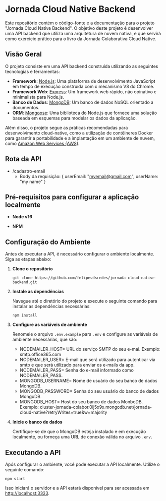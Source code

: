 # Jornada Cloud Native Backend

Este repositório contém o código-fonte e a documentação para o projeto "Jornada Cloud Native Backend". O objetivo deste projeto é desenvolver uma API backend que utiliza uma arquitetura de nuvem nativa, e que servirá como exercício prático para o livro da Jornada Colaborativa Cloud Native.

## Visão Geral
O projeto consiste em uma API backend construída utilizando as seguintes tecnologias e ferramentas:

- **Framework**: [Node.js](https://nodejs.org/): Uma plataforma de desenvolvimento JavaScript em tempo de execução construída com o mecanismo V8 do Chrome.
- **Framework Web**: [Express](https://expressjs.com/): Um framework web rápido, não opinativo e minimalista para Node.js.
- **Banco de Dados**: [MongoDB](https://www.mongodb.com/): Um banco de dados NoSQL orientado a documentos.
- **ORM**: [Mongoose](https://mongoosejs.com/): Uma biblioteca do Node.js que fornece uma solução baseada em esquemas para modelar os dados da aplicação.

Além disso, o projeto segue as práticas recomendadas para desenvolvimento cloud-native, como a utilização de contêineres Docker para garantir a portabilidade e a implantação em um ambiente de nuvem, como [Amazon Web Services (AWS)](https://aws.amazon.com/).

## Rota da API
- /cadastro-email
    - Body da requisição: {
      userEmail: "myemail@gmail.com",
      userName: "my name"
    }

## Pré-requisitos para configurar a aplicação localmente

-  **Node v16**

-  **NPM**

## Configuração do Ambiente

Antes de executar a API, é necessário configurar o ambiente localmente. Siga as etapas abaixo:

1. **Clone o repositório**

   ```
   git clone https://github.com/felipesdsredes/jornada-cloud-native-backend.git
   ```

2. **Instale as dependências**

   Navegue até o diretório do projeto e execute o seguinte comando para instalar as dependências necessárias:

   ```
   npm install
   ```

3. **Configure as variáveis de ambiente**

   Renomeie o arquivo `.env.example` para `.env` e configure as variáveis de ambiente necessárias, que são:
    - NODEMAILER_HOST= URL do serviço SMTP do seu e-mai. Exemplo: smtp.office365.com
    - NODEMAILER_USER= E-mail que será utilizado para autenticar via smtp e que será utilizado para enviar os e-mails da app.
    - NODEMAILER_PASS= Senha do e-mail informado como NODEMAILER_PASS.
    - MONGODB_USERNAME= Nome de usuário do seu banco de dados MongoDB.
    - MONGODB_PASSWORD= Senha do seu usuário do banco de dados MongoDB.
    - MONGODB_HOST= Host do seu banco de dados MonboDB. Exemplo: cluster-jornada-colabor.0ij5x9x.mongodb.net/jornada-cloud-native?retryWrites=true&w=majority



4. **Inicie o banco de dados**

   Certifique-se de que o MongoDB esteja instalado e em execução localmente, ou forneça uma URL de conexão válida no arquivo `.env`.

## Executando a API

Após configurar o ambiente, você pode executar a API localmente. Utilize o seguinte comando:

```
npm start
```

Isso iniciará o servidor e a API estará disponível para ser acessada em [http://localhost:3333](http://localhost:3333).
